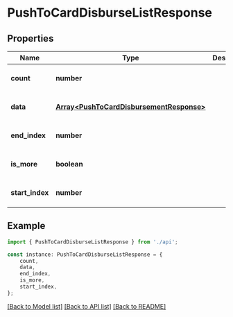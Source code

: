 # PushToCardDisburseListResponse


## Properties

Name | Type | Description | Notes
------------ | ------------- | ------------- | -------------
**count** | **number** |  | [optional] [default to undefined]
**data** | [**Array&lt;PushToCardDisbursementResponse&gt;**](PushToCardDisbursementResponse.md) |  | [optional] [default to undefined]
**end_index** | **number** |  | [optional] [default to undefined]
**is_more** | **boolean** |  | [optional] [default to false]
**start_index** | **number** |  | [optional] [default to undefined]

## Example

```typescript
import { PushToCardDisburseListResponse } from './api';

const instance: PushToCardDisburseListResponse = {
    count,
    data,
    end_index,
    is_more,
    start_index,
};
```

[[Back to Model list]](../README.md#documentation-for-models) [[Back to API list]](../README.md#documentation-for-api-endpoints) [[Back to README]](../README.md)
